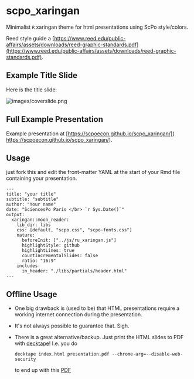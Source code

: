 # scpo_xaringan

Minimalist `R` xaringan theme for html presentations using ScPo style/colors.

Reed style guide a [https://www.reed.edu/public-affairs/assets/downloads/reed-graphic-standards.pdf](https://www.reed.edu/public-affairs/assets/downloads/reed-graphic-standards.pdf).

## Example Title Slide

Here is the title slide:

![images/coverslide.png](images/coverslide.png)

## Full Example Presentation

Example presentation at [https://scpoecon.github.io/scpo_xaringan/]( https://scpoecon.github.io/scpo_xaringan/). 

## Usage

just fork this and edit the front-matter YAML at the start of your Rmd file containing your presentation.


```
---
title: "your title"
subtitle: "subtitle"
author: "Your name"
date: "SciencesPo Paris </br> `r Sys.Date()`"
output:
  xaringan::moon_reader:
    lib_dir: libs
    css: [default, "scpo.css", "scpo-fonts.css"]
    nature:
      beforeInit: ["../js/ru_xaringan.js"]
      highlightStyle: github
      highlightLines: true
      countIncrementalSlides: false
      ratio: "16:9"
    includes:
      in_header: "./libs/partials/header.html"
---
```

## Offline Usage

* One big drawback is (used to be) that HTML presentations require a working internet connection during the presentation. 
* It's not always possible to guarantee that. Sigh.
* There is a great alternative/backup. Just print the HTML slides to PDF with [decktape](https://github.com/astefanutti/decktape)! I.e. you do

    ```
    decktape index.html presentation.pdf --chrome-arg=--disable-web-security
    ```
    to end up with this [PDF](presentation.pdf)


